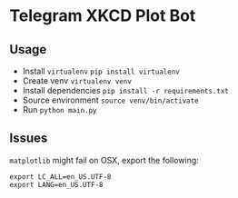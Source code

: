 # Telegram XKCD Plot Bot

## Usage
- Install `virtualenv`
`pip install virtualenv`
- Create venv
`virtualenv venv`
- Install dependencies
`pip install -r requirements.txt`
- Source environment
`source venv/bin/activate`
- Run
`python main.py`

## Issues
`matplotlib` might fail on OSX, export the following:
```
export LC_ALL=en_US.UTF-8
export LANG=en_US.UTF-8
```
